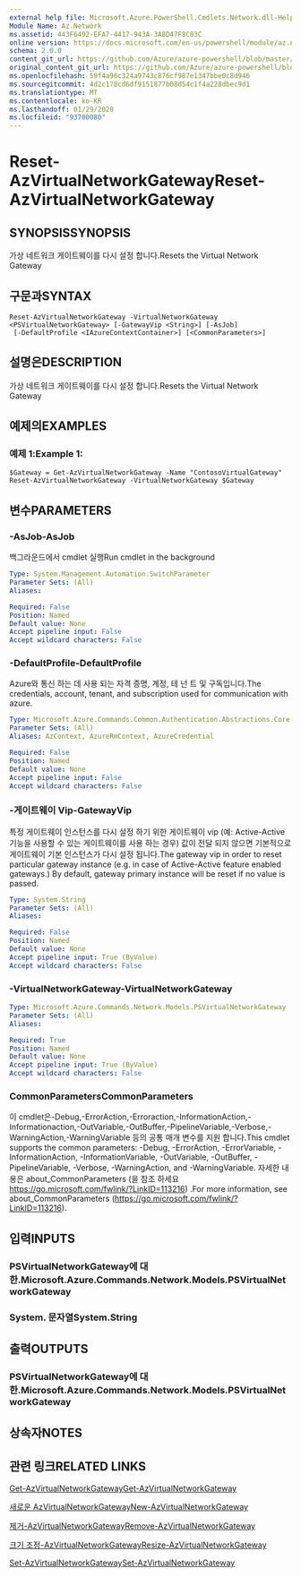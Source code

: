 ```yaml
---
external help file: Microsoft.Azure.PowerShell.Cmdlets.Network.dll-Help.xml
Module Name: Az.Network
ms.assetid: 443F6492-EFA7-4417-943A-3A8D47F8C83C
online version: https://docs.microsoft.com/en-us/powershell/module/az.network/reset-azvirtualnetworkgateway
schema: 2.0.0
content_git_url: https://github.com/Azure/azure-powershell/blob/master/src/Network/Network/help/Reset-AzVirtualNetworkGateway.md
original_content_git_url: https://github.com/Azure/azure-powershell/blob/master/src/Network/Network/help/Reset-AzVirtualNetworkGateway.md
ms.openlocfilehash: 59f4a96c324a9743c876cf987e1347bbe0c8d946
ms.sourcegitcommit: 4d2c178cd6df9151877b08d54c1f4a228dbec9d1
ms.translationtype: MT
ms.contentlocale: ko-KR
ms.lasthandoff: 01/29/2020
ms.locfileid: "93700080"
---
```

# <span data-ttu-id="f1e5c-101">Reset-AzVirtualNetworkGateway</span><span class="sxs-lookup"><span data-stu-id="f1e5c-101">Reset-AzVirtualNetworkGateway</span></span>

## <span data-ttu-id="f1e5c-102">SYNOPSIS</span><span class="sxs-lookup"><span data-stu-id="f1e5c-102">SYNOPSIS</span></span>
<span data-ttu-id="f1e5c-103">가상 네트워크 게이트웨이를 다시 설정 합니다.</span><span class="sxs-lookup"><span data-stu-id="f1e5c-103">Resets the Virtual Network Gateway</span></span>

## <span data-ttu-id="f1e5c-104">구문과</span><span class="sxs-lookup"><span data-stu-id="f1e5c-104">SYNTAX</span></span>

```
Reset-AzVirtualNetworkGateway -VirtualNetworkGateway <PSVirtualNetworkGateway> [-GatewayVip <String>] [-AsJob]
 [-DefaultProfile <IAzureContextContainer>] [<CommonParameters>]
```

## <span data-ttu-id="f1e5c-105">설명은</span><span class="sxs-lookup"><span data-stu-id="f1e5c-105">DESCRIPTION</span></span>
<span data-ttu-id="f1e5c-106">가상 네트워크 게이트웨이를 다시 설정 합니다.</span><span class="sxs-lookup"><span data-stu-id="f1e5c-106">Resets the Virtual Network Gateway</span></span>

## <span data-ttu-id="f1e5c-107">예제의</span><span class="sxs-lookup"><span data-stu-id="f1e5c-107">EXAMPLES</span></span>

### <span data-ttu-id="f1e5c-108">예제 1:</span><span class="sxs-lookup"><span data-stu-id="f1e5c-108">Example 1:</span></span>
```
$Gateway = Get-AzVirtualNetworkGateway -Name "ContosoVirtualGateway"
Reset-AzVirtualNetworkGateway -VirtualNetworkGateway $Gateway
```

## <span data-ttu-id="f1e5c-109">변수</span><span class="sxs-lookup"><span data-stu-id="f1e5c-109">PARAMETERS</span></span>

### <span data-ttu-id="f1e5c-110">-AsJob</span><span class="sxs-lookup"><span data-stu-id="f1e5c-110">-AsJob</span></span>
<span data-ttu-id="f1e5c-111">백그라운드에서 cmdlet 실행</span><span class="sxs-lookup"><span data-stu-id="f1e5c-111">Run cmdlet in the background</span></span>

```yaml
Type: System.Management.Automation.SwitchParameter
Parameter Sets: (All)
Aliases:

Required: False
Position: Named
Default value: None
Accept pipeline input: False
Accept wildcard characters: False
```

### <span data-ttu-id="f1e5c-112">-DefaultProfile</span><span class="sxs-lookup"><span data-stu-id="f1e5c-112">-DefaultProfile</span></span>
<span data-ttu-id="f1e5c-113">Azure와 통신 하는 데 사용 되는 자격 증명, 계정, 테 넌 트 및 구독입니다.</span><span class="sxs-lookup"><span data-stu-id="f1e5c-113">The credentials, account, tenant, and subscription used for communication with azure.</span></span>

```yaml
Type: Microsoft.Azure.Commands.Common.Authentication.Abstractions.Core.IAzureContextContainer
Parameter Sets: (All)
Aliases: AzContext, AzureRmContext, AzureCredential

Required: False
Position: Named
Default value: None
Accept pipeline input: False
Accept wildcard characters: False
```

### <span data-ttu-id="f1e5c-114">-게이트웨이 Vip</span><span class="sxs-lookup"><span data-stu-id="f1e5c-114">-GatewayVip</span></span>
<span data-ttu-id="f1e5c-115">특정 게이트웨이 인스턴스를 다시 설정 하기 위한 게이트웨이 vip (예: Active-Active 기능을 사용할 수 있는 게이트웨이를 사용 하는 경우) 값이 전달 되지 않으면 기본적으로 게이트웨이 기본 인스턴스가 다시 설정 됩니다.</span><span class="sxs-lookup"><span data-stu-id="f1e5c-115">The gateway vip in order to reset particular gateway instance (e.g. in case of Active-Active feature enabled gateways.) By default, gateway primary instance will be reset if no value is passed.</span></span>

```yaml
Type: System.String
Parameter Sets: (All)
Aliases:

Required: False
Position: Named
Default value: None
Accept pipeline input: True (ByValue)
Accept wildcard characters: False
```

### <span data-ttu-id="f1e5c-116">-VirtualNetworkGateway</span><span class="sxs-lookup"><span data-stu-id="f1e5c-116">-VirtualNetworkGateway</span></span>
```yaml
Type: Microsoft.Azure.Commands.Network.Models.PSVirtualNetworkGateway
Parameter Sets: (All)
Aliases:

Required: True
Position: Named
Default value: None
Accept pipeline input: True (ByValue)
Accept wildcard characters: False
```

### <span data-ttu-id="f1e5c-117">CommonParameters</span><span class="sxs-lookup"><span data-stu-id="f1e5c-117">CommonParameters</span></span>
<span data-ttu-id="f1e5c-118">이 cmdlet은-Debug,-ErrorAction,-Erroraction,-InformationAction,-Informationaction,-OutVariable,-OutBuffer,-PipelineVariable,-Verbose,-WarningAction,-WarningVariable 등의 공통 매개 변수를 지원 합니다.</span><span class="sxs-lookup"><span data-stu-id="f1e5c-118">This cmdlet supports the common parameters: -Debug, -ErrorAction, -ErrorVariable, -InformationAction, -InformationVariable, -OutVariable, -OutBuffer, -PipelineVariable, -Verbose, -WarningAction, and -WarningVariable.</span></span> <span data-ttu-id="f1e5c-119">자세한 내용은 about_CommonParameters (을 참조 하세요 https://go.microsoft.com/fwlink/?LinkID=113216) .</span><span class="sxs-lookup"><span data-stu-id="f1e5c-119">For more information, see about_CommonParameters (https://go.microsoft.com/fwlink/?LinkID=113216).</span></span>

## <span data-ttu-id="f1e5c-120">입력</span><span class="sxs-lookup"><span data-stu-id="f1e5c-120">INPUTS</span></span>

### <span data-ttu-id="f1e5c-121">PSVirtualNetworkGateway에 대 한.</span><span class="sxs-lookup"><span data-stu-id="f1e5c-121">Microsoft.Azure.Commands.Network.Models.PSVirtualNetworkGateway</span></span>

### <span data-ttu-id="f1e5c-122">System. 문자열</span><span class="sxs-lookup"><span data-stu-id="f1e5c-122">System.String</span></span>

## <span data-ttu-id="f1e5c-123">출력</span><span class="sxs-lookup"><span data-stu-id="f1e5c-123">OUTPUTS</span></span>

### <span data-ttu-id="f1e5c-124">PSVirtualNetworkGateway에 대 한.</span><span class="sxs-lookup"><span data-stu-id="f1e5c-124">Microsoft.Azure.Commands.Network.Models.PSVirtualNetworkGateway</span></span>

## <span data-ttu-id="f1e5c-125">상속자</span><span class="sxs-lookup"><span data-stu-id="f1e5c-125">NOTES</span></span>

## <span data-ttu-id="f1e5c-126">관련 링크</span><span class="sxs-lookup"><span data-stu-id="f1e5c-126">RELATED LINKS</span></span>

[<span data-ttu-id="f1e5c-127">Get-AzVirtualNetworkGateway</span><span class="sxs-lookup"><span data-stu-id="f1e5c-127">Get-AzVirtualNetworkGateway</span></span>](./Get-AzVirtualNetworkGateway.md)

[<span data-ttu-id="f1e5c-128">새로운 AzVirtualNetworkGateway</span><span class="sxs-lookup"><span data-stu-id="f1e5c-128">New-AzVirtualNetworkGateway</span></span>](./New-AzVirtualNetworkGateway.md)

[<span data-ttu-id="f1e5c-129">제거-AzVirtualNetworkGateway</span><span class="sxs-lookup"><span data-stu-id="f1e5c-129">Remove-AzVirtualNetworkGateway</span></span>](./Remove-AzVirtualNetworkGateway.md)

[<span data-ttu-id="f1e5c-130">크기 조정-AzVirtualNetworkGateway</span><span class="sxs-lookup"><span data-stu-id="f1e5c-130">Resize-AzVirtualNetworkGateway</span></span>](./Resize-AzVirtualNetworkGateway.md)

[<span data-ttu-id="f1e5c-131">Set-AzVirtualNetworkGateway</span><span class="sxs-lookup"><span data-stu-id="f1e5c-131">Set-AzVirtualNetworkGateway</span></span>](./Set-AzVirtualNetworkGateway.md)
